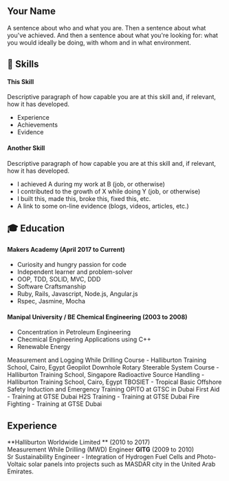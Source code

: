 ## Your Name

A sentence about who and what you are. Then a sentence about what you've achieved. And then a sentence about what you're looking for: what you would ideally be doing, with whom and in what environment.

## :book: <a name="skills">Skills</a>

#### This Skill

Descriptive paragraph of how capable you are at this skill and, if relevant, how it has developed.

- Experience
- Achievements
- Evidence

#### Another Skill

Descriptive paragraph of how capable you are at this skill and, if relevant, how it has developed.

- I achieved A during my work at B (job, or otherwise)
- I contributed to the growth of X while doing Y (job, or otherwise)
- I built this, made this, broke this, fixed this, etc.
- A link to some on-line evidence (blogs, videos, articles, etc.)

## :mortar_board: <a name="education">Education</a>

#### Makers Academy (April 2017 to Current)

- Curiosity and hungry passion for code
- Independent learner and problem-solver
- OOP, TDD, SOLID, MVC, DDD
- Software Craftsmanship
- Ruby, Rails, Javascript, Node.js, Angular.js
- Rspec, Jasmine, Mocha

#### Manipal University / BE Chemical Engineering (2003 to 2008)

- Concentration in Petroleum Engineering
- Checmical Engineering Applications using C++
- Renewable Energy

Measurement and Logging While Drilling Course - Halliburton Training School, Cairo, Egypt
Geopilot Downhole Rotary Steerable System Course - Halliburton Training School, Singapore
Radioactive Source Handling - Halliburton Training School, Cairo, Egypt
TBOSIET - Tropical Basic Offshore Safety Induction and Emergency Training OPITO at GTSC in Dubai
First Aid - Training at GTSE Dubai
H2S Training -  Training at GTSE Dubai
Fire Fighting -  Training at GTSE Dubai


## Experience

**Halliburton Worldwide Limited ** (2010 to 2017)    
Measurement While Drilling (MWD) Engineer 
**GITG** (2009 to 2010)   
Sr Sustainability Engineer - Integration of Hydrogen Fuel Cells and Photo-Voltaic solar panels into projects such as MASDAR city in the United Arab Emirates.
